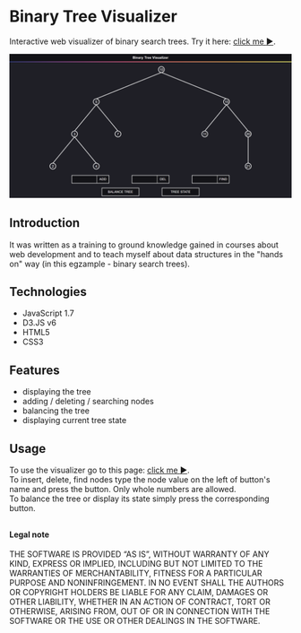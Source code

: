 # Binary Tree Visualizer
Interactive web visualizer of binary search trees. Try it here: [click me :arrow_forward:](https://ae-michu.github.io/Binary-Tree-Visualizer/).

![Screenshot](/screenshot.PNG)

## Introduction
It was written as a training to ground knowledge gained in courses about web development and to teach myself about data structures in the "hands on" way (in this egzample - binary search trees).

## Technologies
* JavaScript 1.7
* D3.JS v6
* HTML5
* CSS3

## Features
* displaying the tree
* adding / deleting / searching nodes
* balancing the tree
* displaying current tree state

## Usage
To use the visualizer go to this page: [click me :arrow_forward:](https://ae-michu.github.io/Binary-Tree-Visualizer/). <br>
To insert, delete, find nodes type the node value on the left of button's name and press the button. Only whole numbers are allowed. <br>
To balance the tree or display its state simply press the corresponding button. 

##
#### Legal note
THE SOFTWARE IS PROVIDED “AS IS”, WITHOUT WARRANTY OF ANY KIND, EXPRESS OR IMPLIED, INCLUDING BUT NOT LIMITED TO THE WARRANTIES OF MERCHANTABILITY, FITNESS FOR A PARTICULAR PURPOSE AND NONINFRINGEMENT. IN NO EVENT SHALL THE AUTHORS OR COPYRIGHT HOLDERS BE LIABLE FOR ANY CLAIM, DAMAGES OR OTHER LIABILITY, WHETHER IN AN ACTION OF CONTRACT, TORT OR OTHERWISE, ARISING FROM, OUT OF OR IN CONNECTION WITH THE SOFTWARE OR THE USE OR OTHER DEALINGS IN THE SOFTWARE.
